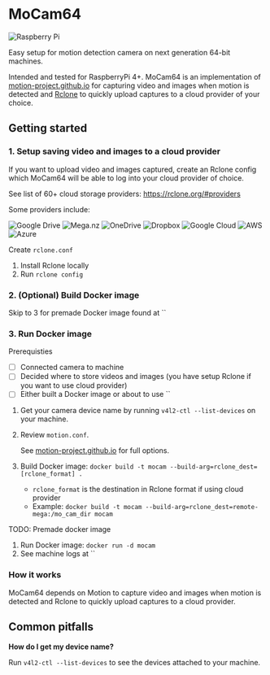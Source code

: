 # MoCam64

![Raspberry Pi](https://img.shields.io/badge/-RaspberryPi-C51A4A?style=for-the-badge&logo=Raspberry-Pi)

Easy setup for motion detection camera on next generation 64-bit machines.  

Intended and tested for RaspberryPi 4+. MoCam64 is an implementation of [motion-project.github.io](https://motion-project.github.io) for capturing video and images when motion is detected and [Rclone](https://rclone.org) to quickly upload captures to a cloud provider of your choice. 

## Getting started 



### 1. Setup saving video and images to a cloud provider 

If you want to upload video and images captured, create an Rclone config which MoCam64 will be able to log into your cloud provider of choice.  

See list of 60+ cloud storage providers: https://rclone.org/#providers 

Some providers include: 

![Google Drive](https://img.shields.io/badge/Google%20Drive-4285F4?style=for-the-badge&logo=googledrive&logoColor=white)
![Mega.nz](https://img.shields.io/badge/Mega-%23D90007.svg?style=for-the-badge&logo=Mega&logoColor=white)
![OneDrive](https://img.shields.io/badge/OneDrive-0078D4.svg?style=for-the-badge&logo=microsoftonedrive&logoColor=white)
![Dropbox](https://img.shields.io/badge/Dropbox-%233B4D98.svg?style=for-the-badge&logo=Dropbox&logoColor=white)
![Google Cloud](https://img.shields.io/badge/GoogleCloud-%234285F4.svg?style=for-the-badge&logo=google-cloud&logoColor=white)
![AWS](https://img.shields.io/badge/AWS-%23FF9900.svg?style=for-the-badge&logo=amazon-aws&logoColor=white)
![Azure](https://img.shields.io/badge/azure-%230072C6.svg?style=for-the-badge&logo=microsoftazure&logoColor=white)


Create `rclone.conf`
1. Install Rclone locally 
1. Run `rclone config` 




### 2. (Optional) Build Docker image 

Skip to 3 for premade Docker image found at ``

### 3. Run Docker image 

Prerequisties 
- [ ] Connected camera to machine 
- [ ] Decided where to store videos and images (you have setup Rclone if you want to use cloud provider) 
- [ ] Either built a Docker image or about to use `` 

1. Get your camera device name by running `v4l2-ctl --list-devices` on your machine. 
1. Review `motion.conf`.  

   See [motion-project.github.io](https://motion-project.github.io/motion_config.html#configfiles) for full options. 

1. Build Docker image: `docker build -t mocam --build-arg=rclone_dest=[rclone_format] .`
   - `rclone_format` is the destination in Rclone format if using cloud provider 
   - Example: `docker build -t mocam --build-arg=rclone_dest=remote-mega:/mo_cam_dir mocam`

TODO: Premade docker image 

1. Run Docker image: `docker run -d mocam`
1. See machine logs at ``

### How it works 

MoCam64 depends on Motion to capture video and images when motion is detected and Rclone to quickly upload captures to a cloud provider. 




## Common pitfalls 

**How do I get my device name?**

Run `v4l2-ctl --list-devices` to see the devices attached to your machine. 
